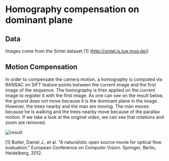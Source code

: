# Homography compensation on dominant plane

## Data
Images come from the Sintel dataset [1] (http://sintel.is.tue.mpg.de/)

## Motion Compensation
In order to compensate the camera motion, a homography is computed via RANSAC on SIFT feature points between the current image and the first image of the sequence. The homography is then applied on the current image to register it with the first image. As one can see on the result below, the ground does not move because it is the dominant plane in the image. However, the trees nearby and the man are moving. The man moves because he is walking and the trees nearby move because of the parallax motion. If we take a look at the original video, we can see that rotations and zoom are removed.

![result](images/out.gif)

[1] Butler, Daniel J., et al. "A naturalistic open source movie for optical flow evaluation." European Conference on Computer Vision. Springer, Berlin, Heidelberg, 2012.
